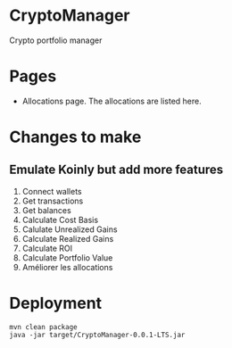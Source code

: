 # CryptoManager
Crypto portfolio manager

# Pages 
- Allocations page. The allocations are listed here.

# Changes to make
## Emulate Koinly but add more features
1. Connect wallets
2. Get transactions
3. Get balances
4. Calculate Cost Basis
5. Calulate Unrealized Gains
6. Calculate Realized Gains
7. Calculate ROI
8. Calculate Portfolio Value
9. Améliorer les allocations

# Deployment
```
mvn clean package
java -jar target/CryptoManager-0.0.1-LTS.jar
```

